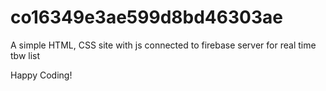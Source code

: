# co16349e3ae599d8bd46303ae

A simple HTML, CSS site with js 
connected to firebase server 
for real time tbw list 

Happy Coding!
